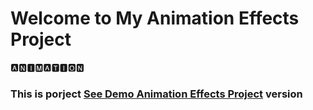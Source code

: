# Welcome to My Animation Effects Project

🅰🅽🅸🅼🅰🆃🅸🅾🅽

<h3> This is porject <a href="https://animation-effects-beknur.netlify.app/">See Demo Animation Effects Project</a> version </h3>
